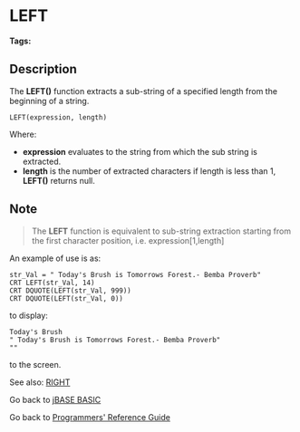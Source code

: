 # LEFT

<PageHeader />  

**Tags:**
<badge text='string handling' vertical='middle' />

## Description

The **LEFT()** function extracts a sub-string of a specified length from the beginning of a string.

```
LEFT(expression, length)
```

Where:

- **expression** evaluates to the string from which the sub string is extracted.
- **length** is the number of extracted characters if length is less than 1, **LEFT()** returns null.

## Note

> The **LEFT** function is equivalent to sub-string extraction starting from the first character position, i.e. expression[1,length]

An example of use is as:

```
str_Val = " Today's Brush is Tomorrows Forest.- Bemba Proverb"
CRT LEFT(str_Val, 14)
CRT DQUOTE(LEFT(str_Val, 999))
CRT DQUOTE(LEFT(str_Val, 0))
```

to display:

```
Today's Brush
" Today's Brush is Tomorrows Forest.- Bemba Proverb"
""
```

to the screen.

See also: [RIGHT](./../right)

Go back to [jBASE BASIC](./../README.md)

Go back to [Programmers' Reference Guide](./../../reference-guides/jbc/README.md)

<PageFooter />
